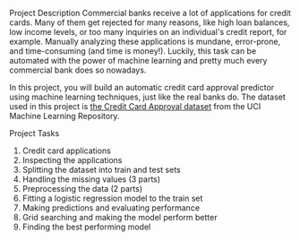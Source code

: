 Project Description
Commercial banks receive a lot of applications for credit cards.
 Many of them get rejected for many reasons, like high loan balances, low income levels, or too many inquiries on an individual's credit report, 
for example. Manually analyzing these applications is mundane, error-prone, and time-consuming (and time is money!).
Luckily, this task can be automated with the power of machine learning and pretty much every commercial bank does so nowadays. 

In this project, you will build an automatic credit card approval predictor using machine learning techniques, just like the real banks do.
The dataset used in this project is [the Credit Card Approval dataset](http://archive.ics.uci.edu/ml/datasets/credit+approval) from the UCI Machine Learning Repository.

Project Tasks
1. Credit card applications
2. Inspecting the applications
3. Splitting the dataset into train and test sets
4. Handling the missing values (3 parts)
5. Preprocessing the data (2 parts)
6. Fitting a logistic regression model to the train set
7. Making predictions and evaluating performance
8. Grid searching and making the model perform better
9. Finding the best performing model
